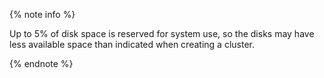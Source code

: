 {% note info %}

Up to 5% of disk space is reserved for system use, so the disks may have less available space than indicated when creating a cluster.

{% endnote %}